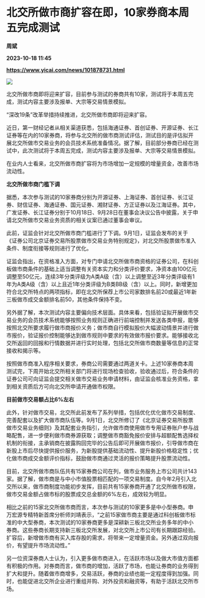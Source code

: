 # 北交所做市商扩容在即，10家券商本周五完成测试
**周斌**

**2023-10-18 11:45**

**https://www.yicai.com/news/101878731.html**

![](https://imgcdn.yicai.com/uppics/slides/2023/10/f5e8e86287a51bf1260f628f66876f6b.jpg)

北交所做市商即将迎来扩容，目前参与测试的券商共有10家，测试将于本周五完成，测试内容主要涉及报单、大宗等交易情景模拟。

“深改19条”改革举措持续推进，北交所做市商即将迎来扩容。

近日，第一财经记者从相关渠道获悉，包括海通证券、首创证券、开源证券、长江证券等在内的10家券商，将参与北交所的做市商测试评估，测试目的是评估拟开展北交所做市交易业务的会员技术系统准备情况。据了解，目前部分券商已经在测试中，此次测试将于本周五完成，测试内容主要涉及报单、大宗等交易情景模拟。

在业内人士看来，北交所做市商扩容将为市场增加一定规模的增量资金，改善市场流动性。

**北交所做市商门槛下调**

据悉，本次参与测试的10家券商分别为开源证券、上海证券、首创证券、长江证券、财信证券、海通证券、国元证券、湘财证券、方正证券以及江海证券。其中，广发证券、长江证券分别于10月18日、9月28日在董事会决议公告中披露，关于申请北交所做市交易业务资质的相关议案已通过董事会审议。

此前，证监会针对北交所做市商门槛进行了下调。9月1日，证监会发布的关于《证券公司北京证券交易所股票做市交易业务特别规定》，对北交所股票做市准入条件、制度衔接等规则进行了优化。

证监会指出，在资格准入方面，对专门申请北交所做市商资格的证券公司，在科创板做市商条件的基础上适当调整有关资本实力和分类评价要求，净资本由100亿元调整至50亿元，连续3年分类评级为A类A级（含）以上调整至近3年分类评级有1年为A类A级（含）以上且近1年分类评级为B类BB级（含）以上。同时，新增更加符合北交所特点的两项指标，即在北交所保荐上市公司家数排名前20或最近1年新三板做市成交金额排名前50，其他条件保持不变。

另外据了解，本次测试内容主要偏向技术层面。具体来看，包括验证拟开展做市交易业务的会员技术系统能够按照业务规则正确进行前端控制并发送各类申报，能够按照北交所要求履行做市商报价义务；做市商自行模拟股价大幅波动情景并进行做市报价，验证报价控制能够达到做市规则中要求的有效做市报价要求。能够接收北交所返回的回报和行情数据并进行实时处理，包括北交所做市商数量等信息的正常接收和揭示等。

按照做市商准入程序相关要求，券商公司需要通过两道关卡。上述10家券商本周测试完，下周开始北交所相关部门将进行现场检查验收，验收通过后，符合条件的证券公司可向证监会提交相关做市交易业务申请材料，由证监会核准业务资格，拿到相关资质后方可向北交所申请开通做市权限。

**目前做市交易额占比6%左右**

此外，针对做市交易，北交所此前发布了系列举措，包括优化优化做市交易制度、完善配套以及扩大做市商队伍等。9月1日，北交所修订了《北京证券交易所股票做市交易业务细则》及其配套业务指引，允许做市商使用做市专用证券账户参与战略配售，进一步便利做市商券源获取；调整做市商豁免报价安排与超额配售选择权机制的衔接，主承销商在披露购回完毕的公告后即可开展做市报价，引导做市商在新股上市后尽快提供报价服务，为新股提供基础流动性、提升新股价格稳定性；优化做市商成交金额评价指标，鼓励做市商通过灵活的报价策略提升股票流动性。

目前，北交所做市商队伍共有15家券商公司在列，做市业务服务上市公司共计143家。据了解，做市商是与中小市值股票相匹配的一项交易制度。自今年2月引入北交所以来，做市商制度功能初步发挥，目前共有15家券商开通了北交所做市权限，做市交易金额占做市标的股票成交总金额的6%左右，成效较为明显。

相比之前的15家北交所做市商而言，本次参与测试的10家更多是中小型券商。申万宏源专精特新首席分析师刘靖表示，“之前15家做市商主要是通过科创板做市标准的中大型券商，本次测试的10家券商更多是深耕新三板北交所业务多年的中小券商。这些券商长期支持新三板北交所发展，对北交所上市公司有长期跟踪经验。扩容后，新增做市商有买入库存股的需求，将带来一定增量资金。另外通过双向报价，有望提升市场流动性。”

另一位资深券商人士认为，引入更多做市商进入，在活跃市场以及做大市值方面都有积极的作用。对券商而言，做市商的增加，活跃了市场，也能让券商的业务得到扩大和提升。随着做市商增多，交易活跃，券商的业绩也能一定程度得到加强。同时，也能促进北交所企业进行重组并购、对外投资和融资等，有助于活跃北交所市场。